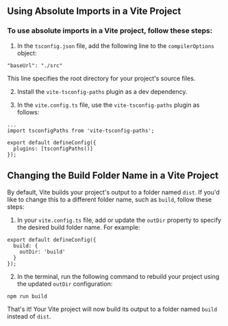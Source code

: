 ## Using Absolute Imports in a Vite Project

### To use absolute imports in a Vite project, follow these steps:

1. In the `tsconfig.json` file, add the following line to the `compilerOptions` object:

```
"baseUrl": "./src"
```

This line specifies the root directory for your project's source files.

2. Install the `vite-tsconfig-paths` plugin as a dev dependency.

3. In the `vite.config.ts` file, use the `vite-tsconfig-paths` plugin as follows:

```
...
import tsconfigPaths from 'vite-tsconfig-paths';

export default defineConfig({
  plugins: [tsconfigPaths()]
});
```

## Changing the Build Folder Name in a Vite Project

By default, Vite builds your project's output to a folder named `dist`. If you'd like to change this to a different folder name, such as `build`, follow these steps:

1. In your `vite.config.ts` file, add or update the `outDir` property to specify the desired build folder name. For example:

```
export default defineConfig({
  build: {
    outDir: 'build'
  }
});
```

2. In the terminal, run the following command to rebuild your project using the updated `outDir` configuration:

```
npm run build
```

That's it! Your Vite project will now build its output to a folder named `build` instead of `dist`.
